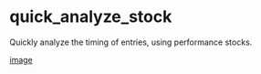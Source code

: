 # quick_analyze_stock
Quickly analyze the timing of entries, using performance stocks.




[image](https://github.com/weitsunglin/quick_analyze_stock/blob/main/stock_00919_202401.txt)
